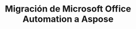 ---
title: Migración de Microsoft Office Automation a Aspose
type: docs
weight: 310
url: /es/php-java/migration-from-microsoft-office-automation-to-aspose/
---